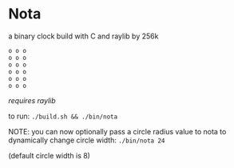 # Nota
 a binary clock build with C and raylib
 by 256k
 
 ```
o o o
o o o
o o o
o o o
o o o
o o o
```

*requires raylib*

to run:
`./build.sh && ./bin/nota`

NOTE: you can now optionally pass a circle radius value to nota to dynamically change circle width:
`./bin/nota 24`

(default circle width is 8)
